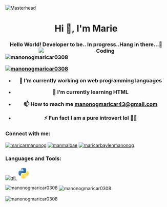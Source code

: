 ![Masterhead](https://res.cloudinary.com/practicaldev/image/fetch/s--tgmz6VoM--/c_imagga_scale,f_auto,fl_progressive,h_420,q_auto,w_1000/https://dev-to-uploads.s3.amazonaws.com/uploads/articles/4g03awy6q0ylorsf12m3.jpg)
<h1 align="center">Hi 👋, I'm Marie</h1>
<h3 align="center">Hello World! Developer to be.. In progress..Hang in there...💪

<img align="right" alt="Coding" width="400" src="https://i.pinimg.com/originals/55/75/62/557562924e3c65554cb9e3c8f6ae6dcb.gif">

<p align="left"> <img src="https://komarev.com/ghpvc/?username=manonogmaricar0308&label=Profile%20views&color=0e75b6&style=flat" alt="manonogmaricar0308" /> </p>

<p align="left"> <a href="https://github.com/ryo-ma/github-profile-trophy"><img src="https://github-profile-trophy.vercel.app/?username=manonogmaricar0308" alt="manonogmaricar0308" /></a> </p>

- 🔭 I’m currently working on **web programming languages**

- 🌱 I’m currently learning **HTML**

- 📫 How to reach me **manonogmaricar43@gmail.com**

- ⚡ Fun fact **I am a pure introvert lol 😶‍🌫️**

<h3 align="left">Connect with me:</h3>
<p align="left">
<a href="https://linkedin.com/in/maricarmanonog" target="blank"><img align="center" src="https://raw.githubusercontent.com/rahuldkjain/github-profile-readme-generator/master/src/images/icons/Social/linked-in-alt.svg" alt="maricarmanonog" height="30" width="40" /></a>
<a href="https://fb.com/manmalbae" target="blank"><img align="center" src="https://raw.githubusercontent.com/rahuldkjain/github-profile-readme-generator/master/src/images/icons/Social/facebook.svg" alt="manmalbae" height="30" width="40" /></a>
<a href="https://instagram.com/maricarbaylenmanonog" target="blank"><img align="center" src="https://raw.githubusercontent.com/rahuldkjain/github-profile-readme-generator/master/src/images/icons/Social/instagram.svg" alt="maricarbaylenmanonog" height="30" width="40" /></a>
</p>

<h3 align="left">Languages and Tools:</h3>
<p align="left"> <a href="https://git-scm.com/" target="_blank" rel="noreferrer"> <img src="https://www.vectorlogo.zone/logos/git-scm/git-scm-icon.svg" alt="git" width="40" height="40"/> </a> <a href="https://www.python.org" target="_blank" rel="noreferrer"> <img src="https://raw.githubusercontent.com/devicons/devicon/master/icons/python/python-original.svg" alt="python" width="40" height="40"/> </a> </p>

<p><img align="left" src="https://github-readme-stats.vercel.app/api/top-langs?username=manonogmaricar0308&show_icons=true&locale=en&layout=compact" alt="manonogmaricar0308" /></p>

<p>&nbsp;<img align="center" src="https://github-readme-stats.vercel.app/api?username=manonogmaricar0308&show_icons=true&locale=en" alt="manonogmaricar0308" /></p>

<p><img align="center" src="https://github-readme-streak-stats.herokuapp.com/?user=manonogmaricar0308&" alt="manonogmaricar0308" /></p>
